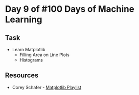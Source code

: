 # Day 9 of #100 Days of Machine Learning

## Task
- Learn Matplotlib
    - Filling Area on Line Plots
    - Histograms

## Resources
- Corey Schafer - [Matplotlib Playlist](https://www.youtube.com/playlist?list=PL-osiE80TeTvipOqomVEeZ1HRrcEvtZB_)
